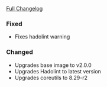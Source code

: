 [Full Changelog][changelog]

### Fixed

- Fixes hadolint warning

### Changed

- Upgrades base image to v2.0.0
- Upgrades Hadolint to latest version
- Upgrades coreutils to 8.29-r2

[changelog]: https://github.com/hassio-addons/addon-example/compare/v1.3.3...v1.4.0
